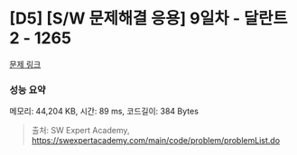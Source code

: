 # [D5] [S/W 문제해결 응용] 9일차 - 달란트2 - 1265 

[문제 링크](https://swexpertacademy.com/main/code/problem/problemDetail.do?contestProbId=AV18R8FKIvoCFAZN) 

### 성능 요약

메모리: 44,204 KB, 시간: 89 ms, 코드길이: 384 Bytes



> 출처: SW Expert Academy, https://swexpertacademy.com/main/code/problem/problemList.do